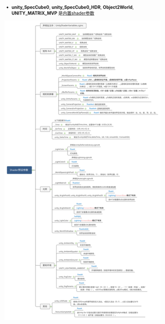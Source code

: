 - **unity_SpecCube0**, **unity_SpecCube0_HDR**, **Object2World**, **UNITY_MATRIX_MVP** 是[内置shader参数](https://docs.unity3d.com/Manual/SL-UnityShaderVariables.html)

![svg](../../../../Doc/Emmx/Shader预设参数.svg)